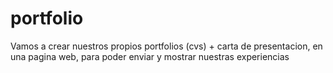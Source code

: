 # portfolio
Vamos a crear nuestros propios portfolios (cvs) + carta de presentacion,  en una pagina web, para poder enviar y mostrar nuestras experiencias
